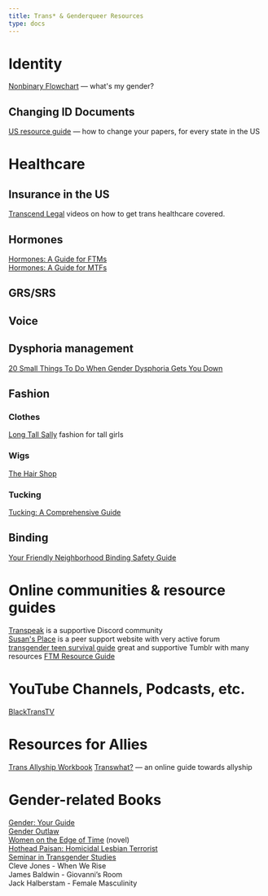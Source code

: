 ```yaml
---
title: Trans* & Genderqueer Resources
type: docs
---
```


# Identity
[Nonbinary Flowchart](http://philome.la/likearcsouffle/nb-flowchart/play) &mdash; what's my gender?

## Changing ID Documents
[US resource guide](https://transequality.org/documents) — how to change your papers, for every state in the US

# Healthcare

## Insurance in the US
[Transcend Legal](https://video.transcendlegal.org/) videos on how to get trans healthcare covered.


## Hormones
[Hormones: A Guide for FTMs](https://apps.carleton.edu/campus/gsc/assets/hormones_FTM.pdf)  
[Hormones: A Guide for MTFs](https://apps.carleton.edu/campus/gsc/assets/hormones_MTF.pdf)


## GRS/SRS

## Voice

## Dysphoria management
[20 Small Things To Do When Gender Dysphoria Gets You Down](https://www.buzzfeed.com/skarlan/gender-dysphoria?utm_term=.ucYLJoNx4K#.psgq5VRMxm)

## Fashion

### Clothes
[Long Tall Sally](https://www.longtallsally.com/us/) fashion for tall girls  

### Wigs
[The Hair Shop](https://www.thehairshop.com/)

### Tucking
[Tucking: A Comprehensive Guide](https://www.youtube.com/watch?v=dKMO-ZA7tTE)

## Binding
[Your Friendly Neighborhood Binding Safety Guide](http://www.idontdoboxes.org/your-friendly-neighborhood-binding-safety-guide/)


# Online communities & resource guides
[Transpeak](https://discord.me/transpeak) is a supportive Discord community  
[Susan's Place](https://www.susans.org/) is a peer support website with very active forum  
[transgender teen survival guide](https://transgenderteensurvivalguide.tumblr.com) great and supportive Tumblr with many resources
[FTM Resource Guide](http://ftmguide.org/)

# YouTube Channels, Podcasts, etc.
[BlackTransTV](https://www.youtube.com/channel/UCeO9e-YaxVnhm9KVOvw9kgQ/videos)

# Resources for Allies
[Trans Allyship Workbook](https://www.amazon.com/Trans-Allyship-Workbook-Building-Support/dp/0990636917)
[Transwhat?](http://transwhat.org/) &mdash; an online guide towards allyship

# Gender-related Books
[Gender: Your Guide](https://www.simonandschuster.com/books/Gender-Your-Guide/Lee-Airton/9781507210703)  
[Gender Outlaw](https://www.amazon.com/Gender-Outlaw-Men-Women-Rest/dp/1101973242/ref=pd_sim_14_1?_encoding=UTF8&pd_rd_i=1101973242&pd_rd_r=GMSXYTV2V04N63WMSHRF&pd_rd_w=ZfFJ4&pd_rd_wg=Ev1Pd&psc=1&refRID=GMSXYTV2V04N63WMSHRF)  
[Women on the Edge of Time](https://www.amazon.com/Woman-Edge-Time-Marge-Piercy/dp/044900094X/ref=sr_1_1?ie=UTF8&qid=1508441968&sr=8-1&keywords=Woman+on+the+Edge+of+Time) (novel)  
[Hothead Paisan: Homicidal Lesbian Terrorist](https://www.amazon.com/Hothead-Paisan-Homicidal-Lesbian-Terrorist/dp/0939416735/ref=sr_1_1?s=books&ie=UTF8&qid=1508442019&sr=1-1&keywords=Hothead+Paisan%3A+Homicidal+Lesbian+Terrorist)  
[Seminar in Transgender Studies](https://learningtrans.org/online-courses/seminar-in-transgender-studies/)   
Cleve Jones - When We Rise  
James Baldwin - Giovanni’s Room  
Jack Halberstam - Female Masculinity  

